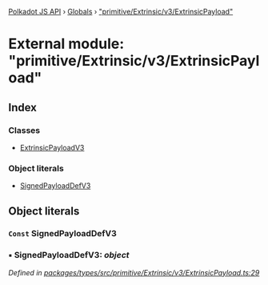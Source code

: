 [Polkadot JS API](../README.md) › [Globals](../globals.md) › ["primitive/Extrinsic/v3/ExtrinsicPayload"](_primitive_extrinsic_v3_extrinsicpayload_.md)

# External module: "primitive/Extrinsic/v3/ExtrinsicPayload"

## Index

### Classes

* [ExtrinsicPayloadV3](../classes/_primitive_extrinsic_v3_extrinsicpayload_.extrinsicpayloadv3.md)

### Object literals

* [SignedPayloadDefV3](_primitive_extrinsic_v3_extrinsicpayload_.md#const-signedpayloaddefv3)

## Object literals

### `Const` SignedPayloadDefV3

### ▪ **SignedPayloadDefV3**: *object*

*Defined in [packages/types/src/primitive/Extrinsic/v3/ExtrinsicPayload.ts:29](https://github.com/polkadot-js/api/blob/b2c84eb461/packages/types/src/primitive/Extrinsic/v3/ExtrinsicPayload.ts#L29)*
